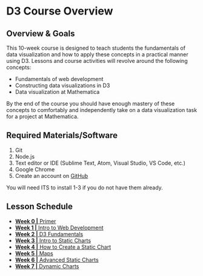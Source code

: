 # D3 Course Overview

## Overview & Goals

This 10-week course is designed to teach students the fundamentals of data visualization and how to apply these concepts in a practical manner using D3. Lessons and course activities will revolve around the following concepts:

- Fundamentals of web development
- Constructing data visualizations in D3
- Data visualization at Mathematica

By the end of the course you should have enough mastery of these concepts to comfortably and independently take on a data visualization task for a project at Mathematica.

## Required Materials/Software

1. Git
1. Node.js
1. Text editor or IDE (Sublime Text, Atom, Visual Studio, VS Code, etc.)
1. Google Chrome
1. Create an account on [GitHub](https://github.com/)

You will need ITS to install 1-3 if you do not have them already.

## Lesson Schedule

- [**Week 0 |** Primer](https://github.com/mathematica-web-ast/d3-week0-primers)
- [**Week 1 |** Intro to Web Development](https://github.com/mathematica-web-ast/d3-week1-intro-to-web-dev)
- [**Week 2 |** D3 Fundamentals](https://github.com/mathematica-web-ast/d3-week2-d3-fundamentals)
- [**Week 3 |** Intro to Static Charts](https://github.com/mathematica-web-ast/d3-week3-static-charts-intro)
- [**Week 4 |** How to Create a Static Chart](https://github.com/mathematica-web-ast/d3-week4-static-charts-how-to)
- [**Week 5 |** Maps](https://github.com/mathematica-web-ast/d3-week5-static-charts-maps)
- [**Week 6 |** Advanced Static Charts](https://github.com/mathematica-web-ast/d3-week6-static-charts-advanced)
- [**Week 7 |** Dynamic Charts](https://github.com/mathematica-web-ast/d3-week7-dynamic-charts)

